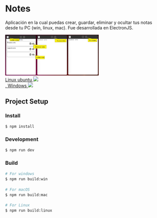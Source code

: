 # Notes

Aplicación en la cual puedas crear, guardar, eliminar y ocultar tus notas desde tu PC (win, linux, mac). Fue desarrollada en ElectronJS.

  <div>
    <img src="https://github.com/cristianflobo/Notes/blob/main/resources/img_git.png?raw=true" width="300" title="img text">
  <div/>
  <div style="display: flex;flex-direction: column;">
    <a href="https://drive.google.com/drive/folders/184KEpbHoZItdrtM3pbBFY95NV29zfS87?usp=sharing" target="_blank" >Linux ubuntu 
      <img src="https://upload.wikimedia.org/wikipedia/commons/thumb/7/76/Ubuntu-logo-2022.svg/200px-Ubuntu-logo-2022.svg.png" width="80"></img> </a>
    <a href="https://drive.google.com/drive/folders/1rMISdjJSd1NC3eclpfGfYc1uU9jpo0Se?usp=sharing" target="_blank" >, Windows
      <img src="https://img-prod-cms-rt-microsoft-com.akamaized.net/cms/api/am/imageFileData/RE1Mu3b?ver=5c31" width="80"></img> </a>
  </div> 
  
    
## Project Setup

### Install

```bash
$ npm install
```

### Development

```bash
$ npm run dev
```

### Build

```bash
# For windows
$ npm run build:win

# For macOS
$ npm run build:mac

# For Linux
$ npm run build:linux
```
